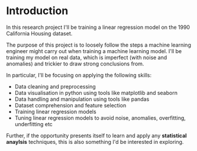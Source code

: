 # Introduction

In this research project I'll be training a linear regression model on the 1990 California Housing dataset.

The purpose of this project is to loosely follow the steps a machine learning engineer might carry out when training a machine learning model. I'll be training my model on real data, which is imperfect (with noise and anomalies) and trickier to draw strong conclusions from.

In particular, I'll be focusing on applying the following skills:

- Data cleaning and preprocessing
- Data visualisation in python using tools like matplotlib and seaborn
- Data handling and manipulation using tools like pandas
- Dataset comprehension and feature selection
- Training linear regression models
- Tuning linear regression models to avoid noise, anomalies, overfitting, underfitting etc

Further, if the opportunity presents itself to learn and apply any **statistical anaylsis** techniques, this is also something I'd be interested in exploring.